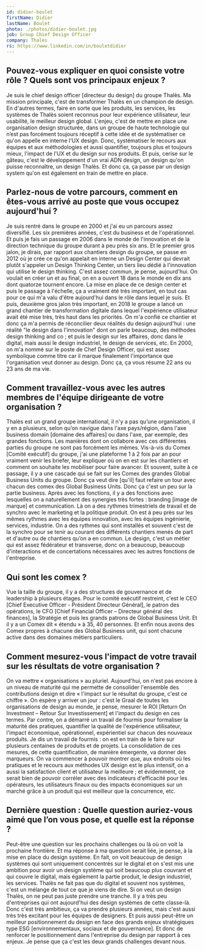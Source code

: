 ```yaml
---
id: didier-boulet
firstName: Didier
lastName: Boulet
photo: ./photos/didier-boulet.jpg
job: Group Chief Design Officer
company: Thalès
rs: https://www.linkedin.com/in/bouletdidier
---
```



## Pouvez-vous expliquer en quoi consiste votre rôle ? Quels sont vos principaux enjeux ?

Je suis le chief design officer [directeur du design] du groupe Thalès. Ma mission principale, c'est de transformer Thalès en un champion de design. En d'autres termes, faire en sorte que les produits, les services, les systèmes de Thalès soient reconnus pour leur expérience utilisateur, leur usabilité, le meilleur design global. L'enjeu, c'est de mettre en place une organisation design structurée, dans un groupe de haute technologie qui n’est pas forcément toujours réceptif à cette idée et de systématiser ce qu'on appelle en interne l'UX design. Donc, systématiser le recours aux équipes et aux méthodologies et aussi quantifier, toujours plus et toujours mieux, l'impact de l'UX et du design sur nos produits. Et puis, cerise sur le gâteau, c'est le développement d'un vrai ADN design, un design qu'on puisse reconnaître, un design Thalès. Et donc ça, ça passe par un design system qu'on est également en train de mettre en place.

## Parlez-nous de votre parcours, comment en êtes-vous arrivé au poste que vous occupez aujourd'hui ?

Je suis rentré dans le groupe en 2000 et j'ai eu un parcours assez diversifié. Les six premières années, c'est du business et de l'opérationnel. Et puis je fais un passage en 2006 dans le monde de l'innovation et de la direction technique du groupe durant à peu près six ans. Et le premier gros jalon, je dirais, par rapport aux chantiers design du groupe, se passe en 2012 où je crée ce qu'on appelait en interne un Design Center qui devrait plutôt s'appeler un Design Thinking Center, un tiers lieu dédié à l'innovation qui utilise le design thinking. C'est assez commun, je pense, aujourd'hui. On voulait en créer un et au final, on en a ouvert 18 dans le monde en dix ans dont quatorze tournent encore. La mise en place de ce design center et puis le passage à l'échelle, ça a vraiment été très important, en tout cas pour ce qui m'a valu d'être aujourd'hui dans le rôle dans lequel je suis. Et puis, deuxième gros jalon très important, en 2018 le groupe a lancé un grand chantier de transformation digitale dans lequel l'expérience utilisateur avait été mise très, très haut dans les priorités. On m'a confié ce chantier et donc ça m'a permis de réconcilier deux réalités du design aujourd'hui : une réalité "le design dans l'innovation" dont on parle beaucoup, des méthodes design thinking and co ; et puis le design sur les affaires, donc dans le digital, mais aussi le design industriel, le design de services, etc. En 2000, on m'a nommé sur le poste de Chef Design Officer, qui est assez symbolique comme titre car il marque finalement l'importance que l'organisation veut donner au design. Donc ça, ça vous résume 22 ans ou 23 ans de ma vie.

## Comment travaillez-vous avec les autres membres de l'équipe dirigeante de votre organisation ?

Thalès est un grand groupe international, il n'y a pas qu’une organisation, il y en a plusieurs, selon qu’on navigue dans l'axe pays/région, dans l'axe business domain [domaine des affaires] ou dans l'axe, par exemple, des grandes fonctions. Les manières dont on collabore avec ces différentes parties du groupe ne sont pas forcément les mêmes. Vis-à-vis du Comex [Comité exécutif] du groupe, j'ai une plateforme 1 à 2 fois par an pour vraiment venir les briefer, leur expliquer où on en est sur les chantiers et comment on souhaite les mobiliser pour faire avancer. Et souvent, suite à ce passage, il y a une cascade qui se fait sur les Comex des grandes Global Business Units du groupe. Donc ça veut dire [qu'il] faut refaire un tour avec chacun des comex des Global Business Units. Donc ça c'est un peu sur la partie business. Après avec les fonctions, il y a des fonctions avec lesquelles on a naturellement des synergies très fortes : branding [image de marque] et communication. Là on a des rythmes trimestriels de travail et de synchro avec le marketing et la politique produit. On est à peu près sur les mêmes rythmes avec les équipes innovation, avec les équipes ingénierie, services, industrie. On a des rythmes qui sont installés et souvent c'est de la synchro pour se tenir au courant des différents chantiers menés de part et d'autre ou de chantiers qu’on a en commun. Le design, c'est un métier qui est assez fédérateur et transverse, donc on a beaucoup, beaucoup d'interactions et de concertations nécessaires avec les autres fonctions de l'entreprise. 

## Qui sont les comex ? 

Vue la taille du groupe, il y a des structures de gouvernance et de leadership à plusieurs étages. Pour le comité exécutif restreint, c'est le CEO [Chief Executive Officer - Président Directeur Général], le patron des opérations, le CFO [Chief Financial Officer – Directeur général des finances], la Stratégie et puis les grands patrons de Global Business Unit. Et il y a un Comex dit « étendu » à 35, 40 personnes. Et enfin nous avons des Comex propres à chacune des Global Business unit, qui sont chacune active dans des domaines métiers particuliers. 

## Comment mesurez-vous l'impact de votre travail sur les résultats de votre organisation ?

On va mettre « organisations » au pluriel. Aujourd'hui, on n'est pas encore à un niveau de maturité qui me permette de consolider l'ensemble des contributions design et dire « l'impact sur le résultat du groupe, c'est ce chiffre ». On espère y arriver un jour : c'est le Graal de toutes les organisations de design au monde, je pense, mesurer le ROI [Return On Investment – Retour Sur Investissement] et l'impact du design en ces termes. Par contre, on a démarré un travail de fourmis pour formaliser la maturité des pratiques, quantifier la qualité de l'expérience utilisateur, l'impact économique, opérationnel, expérientiel sur chacun des nouveaux produits. Je dis un travail de fourmis : on est en train de le faire sur plusieurs centaines de produits et de projets. La consolidation de ces mesures, de cette quantification, de manière émergente, va donner des marqueurs. On va commencer à pouvoir montrer que, aux endroits où les pratiques et le recours aux méthodes UX design est le plus intensif, on a aussi la satisfaction client et utilisateur la meilleure ; et évidemment, ce serait bien de pouvoir corréler avec des indicateurs d'efficacité pour les opérateurs, les utilisateurs finaux ou des impacts économiques sur un marché grâce à un produit qui est meilleur que la concurrence, etc.

## Dernière question : Quelle question auriez-vous aimé que l’on vous pose, et quelle est la réponse ?

Peut-être une question sur les prochains challenges ou là où on voit la prochaine frontière. Et ma réponse à ma question serait liée, je pense, à la mise en place du design système. En fait, on voit beaucoup de design systèmes qui sont uniquement concentrés sur le digital et on s'est mis une ambition pour avoir un design système qui soit beaucoup plus couvrant et qui couvre le digital, mais également la partie produit, le design industriel, les services. Thalès ne fait pas que du digital et souvent nos systèmes, c'est un mélange de tout ce que je viens de dire. Si on veut un design Thalès, on ne peut pas juste prendre une tranche. Il y a très peu d'entreprises qui ont aujourd'hui des design systèmes de cette classe-là. Donc c'est très ambitieux, ça va prendre plusieurs années, mais c'est aussi très très excitant pour les équipes de designers. Et puis aussi peut-être un meilleur positionnement du design en face des grands enjeux stratégiques type ESG [environnementaux, sociaux et de gouvernance]. Et donc de renforcer le positionnement dans l'entreprise du design par rapport à ces enjeux. Je pense que ça c'est les deux grands challenges devant nous.
